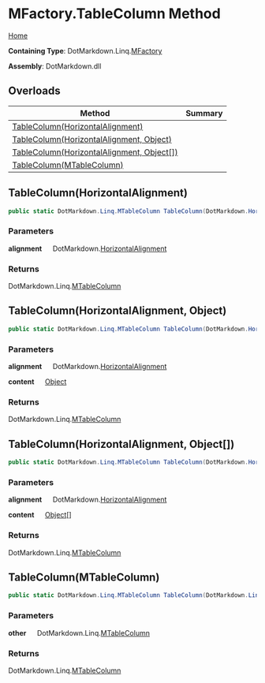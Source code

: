 # MFactory\.TableColumn Method

[Home](../../../../README.md)

**Containing Type**: DotMarkdown\.Linq\.[MFactory](../README.md)

**Assembly**: DotMarkdown\.dll

## Overloads

| Method | Summary |
| ------ | ------- |
| [TableColumn(HorizontalAlignment)](#DotMarkdown_Linq_MFactory_TableColumn_DotMarkdown_HorizontalAlignment_) | |
| [TableColumn(HorizontalAlignment, Object)](#DotMarkdown_Linq_MFactory_TableColumn_DotMarkdown_HorizontalAlignment_System_Object_) | |
| [TableColumn(HorizontalAlignment, Object\[\])](#DotMarkdown_Linq_MFactory_TableColumn_DotMarkdown_HorizontalAlignment_System_Object___) | |
| [TableColumn(MTableColumn)](#DotMarkdown_Linq_MFactory_TableColumn_DotMarkdown_Linq_MTableColumn_) | |

## TableColumn\(HorizontalAlignment\) <a name="DotMarkdown_Linq_MFactory_TableColumn_DotMarkdown_HorizontalAlignment_"></a>

```csharp
public static DotMarkdown.Linq.MTableColumn TableColumn(DotMarkdown.HorizontalAlignment alignment)
```

### Parameters

**alignment** &emsp; DotMarkdown\.[HorizontalAlignment](../../../HorizontalAlignment/README.md)

### Returns

DotMarkdown\.Linq\.[MTableColumn](../../MTableColumn/README.md)

## TableColumn\(HorizontalAlignment, Object\) <a name="DotMarkdown_Linq_MFactory_TableColumn_DotMarkdown_HorizontalAlignment_System_Object_"></a>

```csharp
public static DotMarkdown.Linq.MTableColumn TableColumn(DotMarkdown.HorizontalAlignment alignment, object content)
```

### Parameters

**alignment** &emsp; DotMarkdown\.[HorizontalAlignment](../../../HorizontalAlignment/README.md)

**content** &emsp; [Object](https://docs.microsoft.com/en-us/dotnet/api/system.object)

### Returns

DotMarkdown\.Linq\.[MTableColumn](../../MTableColumn/README.md)

## TableColumn\(HorizontalAlignment, Object\[\]\) <a name="DotMarkdown_Linq_MFactory_TableColumn_DotMarkdown_HorizontalAlignment_System_Object___"></a>

```csharp
public static DotMarkdown.Linq.MTableColumn TableColumn(DotMarkdown.HorizontalAlignment alignment, params object[] content)
```

### Parameters

**alignment** &emsp; DotMarkdown\.[HorizontalAlignment](../../../HorizontalAlignment/README.md)

**content** &emsp; [Object](https://docs.microsoft.com/en-us/dotnet/api/system.object)\[\]

### Returns

DotMarkdown\.Linq\.[MTableColumn](../../MTableColumn/README.md)

## TableColumn\(MTableColumn\) <a name="DotMarkdown_Linq_MFactory_TableColumn_DotMarkdown_Linq_MTableColumn_"></a>

```csharp
public static DotMarkdown.Linq.MTableColumn TableColumn(DotMarkdown.Linq.MTableColumn other)
```

### Parameters

**other** &emsp; DotMarkdown\.Linq\.[MTableColumn](../../MTableColumn/README.md)

### Returns

DotMarkdown\.Linq\.[MTableColumn](../../MTableColumn/README.md)

